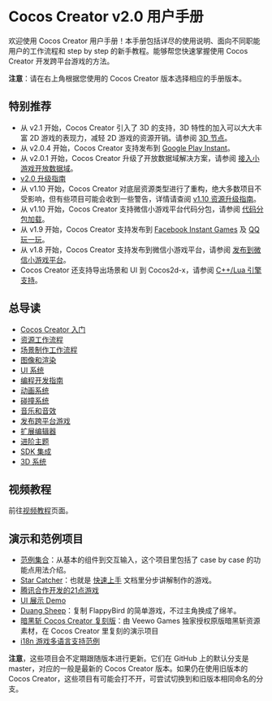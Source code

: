 # Cocos Creator v2.0 用户手册

欢迎使用 Cocos Creator 用户手册！本手册包括详尽的使用说明、面向不同职能用户的工作流程和 step by step 的新手教程。能够帮您快速掌握使用 Cocos Creator 开发跨平台游戏的方法。

**注意**：请在右上角根据您使用的 Cocos Creator 版本选择相应的手册版本。

## 特别推荐

- 从 v2.1 开始，Cocos Creator 引入了 3D 的支持，3D 特性的加入可以大大丰富 2D 游戏的表现力，减轻 2D 游戏的资源开销。请参阅 [3D 节点](3d/index.md)。
- 从 v2.0.4 开始，Cocos Creator 支持发布到 [Google Play Instant](publish/publish-android-instant.md)。
- 从 v2.0.1 开始，Cocos Creator 升级了开放数据域解决方案，请参阅 [接入小游戏开放数据域](publish/publish-wechatgame-sub-domain.md)。
- [v2.0 升级指南](release-notes/upgrade-guide-v2.0.md)
- 从 v1.10 开始，Cocos Creator 对底层资源类型进行了重构，绝大多数项目不受影响，但有些项目可能会收到一些警告，详情请查阅 [v1.10 资源升级指南](release-notes/raw-asset-migration.md)。
- 从 v1.10 开始，Cocos Creator 支持微信小游戏平台代码分包，请参阅 [代码分包加载](scripting/subpackage.md)。
- 从 v1.9 开始，Cocos Creator 支持发布到 [Facebook Instant Games](publish/publish-fb-instant-games.md) 及 [QQ 玩一玩](publish/publish-qqplay.md)。
- 从 v1.8 开始，Cocos Creator 支持发布到微信小游戏平台，请参阅 [发布到微信小游戏平台](publish/publish-wechatgame.md)。
- Cocos Creator 还支持导出场景和 UI 到 Cocos2d-x，请参阅 [C++/Lua 引擎支持](advanced-topics/cpp-lua.md)。

## 总导读

- [Cocos Creator 入门](getting-started/index.md)
- [资源工作流程](asset-workflow/index.md)
- [场景制作工作流程](content-workflow/index.md)
- [图像和渲染](render/index.md)
- [UI 系统](ui/index.md)
- [编程开发指南](scripting/index.md)
- [动画系统](animation/index.md)
- [碰撞系统](physics/collision/index.md)
- [音乐和音效](audio/index.md)
- [发布跨平台游戏](publish/index.md)
- [扩展编辑器](extension/index.md)
- [进阶主题](advanced-topics/index.md)
- [SDK 集成](sdk/index.md)
- [3D 系统](3d/index.md)

## 视频教程

前往[视频教程](video-tutorial/index.md)页面。

## 演示和范例项目

- [范例集合](https://github.com/cocos-creator/example-cases)：从基本的组件到交互输入，这个项目里包括了 case by case 的功能点用法介绍。
- [Star Catcher](https://github.com/cocos-creator/tutorial-first-game)：也就是 [快速上手](getting-started/quick-start.md) 文档里分步讲解制作的游戏。
- [腾讯合作开发的21点游戏](https://github.com/cocos-creator/tutorial-blackjack)
- [UI 展示 Demo](https://github.com/cocos-creator/demo-ui)
- [Duang Sheep](https://github.com/cocos-creator/tutorial-duang-sheep)：复制 FlappyBird 的简单游戏，不过主角换成了绵羊。
- [暗黑斩 Cocos Creator 复刻版](https://github.com/cocos-creator/tutorial-dark-slash)：由 Veewo Games 独家授权原版暗黑斩资源素材，在 Cocos Creator 里复刻的演示项目
- [i18n 游戏多语言支持范例](https://github.com/nantas/demo-i18n)

**注意**，这些项目会不定期跟随版本进行更新。它们在 GitHub 上的默认分支是 master，对应的一般是最新的 Cocos Creator 版本。如果仍在使用旧版本的 Cocos Creator，这些项目有可能会打不开，可尝试切换到和旧版本相同命名的分支。
